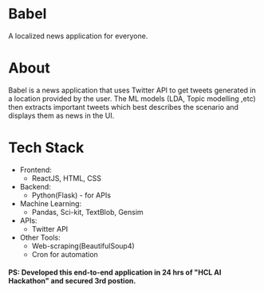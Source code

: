 # Babel
A localized news application for everyone.

# About
Babel is a news application that uses Twitter API to get tweets generated in a location provided by the user. 
The ML models (LDA, Topic modelling ,etc) then extracts important tweets which best describes the scenario and displays them as news in the UI.

# Tech Stack
* Frontend:
  * ReactJS, HTML, CSS
* Backend:
  * Python(Flask) - for APIs
* Machine Learning:
  * Pandas, Sci-kit, TextBlob, Gensim
* APIs:
  * Twitter API 
* Other Tools:
  * Web-scraping(BeautifulSoup4) 
  * Cron for automation

#### PS: Developed this end-to-end application in 24 hrs of "HCL AI Hackathon" and secured 3rd postion.
